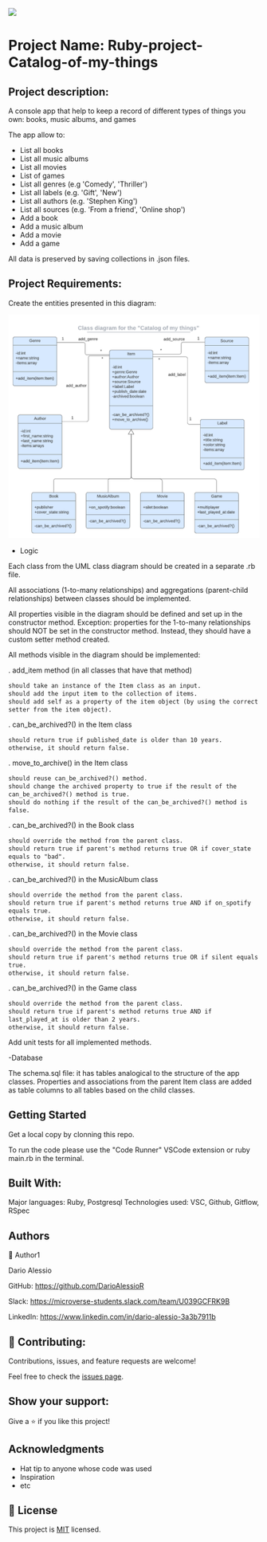 ![](https://img.shields.io/badge/Microverse-blueviolet)

# Project Name: Ruby-project-Catalog-of-my-things

## Project description:
A console app that help to keep a record of different types of things you own: books, music albums, and games

The app allow to:

- List all books
- List all music albums
- List all movies
- List of games
- List all genres (e.g 'Comedy', 'Thriller')
- List all labels (e.g. 'Gift', 'New')
- List all authors (e.g. 'Stephen King')
- List all sources (e.g. 'From a friend', 'Online shop')
- Add a book
- Add a music album
- Add a movie
- Add a game

All data is preserved by saving collections in .json files.

## Project Requirements:
Create the entities presented in this diagram:

![](images/uml_diagram.png)

- Logic

Each class from the UML class diagram should be created in a separate .rb file.

All associations (1-to-many relationships) and aggregations (parent-child relationships) between classes should be implemented.

All properties visible in the diagram should be defined and set up in the constructor method. Exception: properties for the 1-to-many relationships should NOT be set in the constructor method. Instead, they should have a custom setter method created.

All methods visible in the diagram should be implemented:

. add_item method (in all classes that have that method)

    should take an instance of the Item class as an input.
    should add the input item to the collection of items.
    should add self as a property of the item object (by using the correct setter from the item object).

. can_be_archived?() in the Item class

    should return true if published_date is older than 10 years.
    otherwise, it should return false.

. move_to_archive() in the Item class

    should reuse can_be_archived?() method.
    should change the archived property to true if the result of the can_be_archived?() method is true.
    should do nothing if the result of the can_be_archived?() method is false.

. can_be_archived?() in the Book class

    should override the method from the parent class.
    should return true if parent's method returns true OR if cover_state equals to "bad".
    otherwise, it should return false.

. can_be_archived?() in the MusicAlbum class

    should override the method from the parent class.
    should return true if parent's method returns true AND if on_spotify equals true.
    otherwise, it should return false.

. can_be_archived?() in the Movie class

    should override the method from the parent class.
    should return true if parent's method returns true OR if silent equals true.
    otherwise, it should return false.

. can_be_archived?() in the Game class

    should override the method from the parent class.
    should return true if parent's method returns true AND if last_played_at is older than 2 years.
    otherwise, it should return false.


Add unit tests for all implemented methods.

-Database

The schema.sql file: it has tables analogical to the structure of the app classes. Properties and associations from the parent Item class are added as table columns to all tables based on the child classes.

## Getting Started

Get a local copy by clonning this repo.

To run the code please use the "Code Runner" VSCode extension or
ruby main.rb in the terminal.

## Built With:
Major languages: Ruby, Postgresql
Technologies used: VSC, Github, Gitflow, RSpec

##  Authors
👤 Author1

Dario Alessio

GitHub: https://github.com/DarioAlessioR

Slack: https://microverse-students.slack.com/team/U039GCFRK9B

LinkedIn: https://www.linkedin.com/in/dario-alessio-3a3b7911b

## 🤝 Contributing:

Contributions, issues, and feature requests are welcome!

Feel free to check the [issues page](../../issues/).

## Show your support:

Give a ⭐️ if you like this project!

## Acknowledgments

- Hat tip to anyone whose code was used
- Inspiration
- etc

## 📝 License

This project is [MIT](./LICENSE.md) licensed.